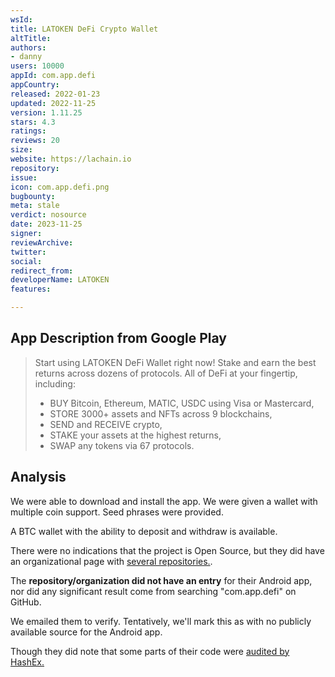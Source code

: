 ```yaml
---
wsId: 
title: LATOKEN DeFi Crypto Wallet
altTitle: 
authors:
- danny
users: 10000
appId: com.app.defi
appCountry: 
released: 2022-01-23
updated: 2022-11-25
version: 1.11.25
stars: 4.3
ratings: 
reviews: 20
size: 
website: https://lachain.io
repository: 
issue: 
icon: com.app.defi.png
bugbounty: 
meta: stale
verdict: nosource
date: 2023-11-25
signer: 
reviewArchive: 
twitter: 
social: 
redirect_from: 
developerName: LATOKEN
features: 

---
```


## App Description from Google Play

> Start using LATOKEN DeFi Wallet right now! Stake and earn the best returns across dozens of protocols. All of DeFi at your fingertip, including:
> - BUY Bitcoin, Ethereum, MATIC, USDC using Visa or Mastercard,
> - STORE 3000+ assets and NFTs across 9 blockchains,
> - SEND and RECEIVE crypto,
> - STAKE your assets at the highest returns,
> - SWAP any tokens via 67 protocols.

## Analysis 

We were able to download and install the app. We were given a wallet with multiple
coin support. Seed phrases were provided.

A BTC wallet with the ability to deposit and withdraw is available. 

There were no indications that the project is Open Source, but they did have an 
organizational page with [several repositories.](https://github.com/LATOKEN). 

The **repository/organization did not have an entry** for their Android app, nor did any significant result come from searching "com.app.defi" on GitHub. 

We emailed them to verify. Tentatively, we'll mark this as with no publicly available source for the Android app.

Though they did note that some parts of their code were [audited by HashEx.](https://github.com/HashEx/public_audits/blob/master/lachain/Lachain-consensus-audit-report.pdf)



